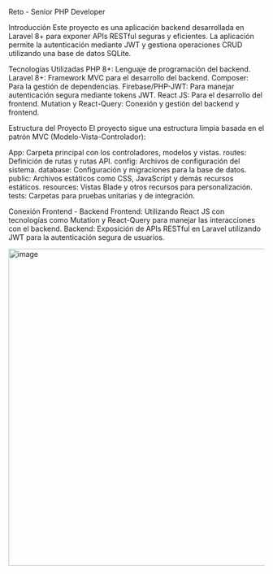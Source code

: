 Reto - Senior PHP Developer

Introducción
Este proyecto es una aplicación backend desarrollada en Laravel 8+ para exponer APIs RESTful seguras y eficientes. 
La aplicación permite la autenticación mediante JWT y gestiona operaciones CRUD utilizando una base de datos SQLite.

Tecnologías Utilizadas
PHP 8+: Lenguaje de programación del backend.
Laravel 8+: Framework MVC para el desarrollo del backend.
Composer: Para la gestión de dependencias.
Firebase/PHP-JWT: Para manejar autenticación segura mediante tokens JWT.
React JS: Para el desarrollo del frontend.
Mutation y React-Query: Conexión y gestión del backend y frontend.

Estructura del Proyecto
El proyecto sigue una estructura limpia basada en el patrón MVC (Modelo-Vista-Controlador):

App: Carpeta principal con los controladores, modelos y vistas.
routes: Definición de rutas y rutas API.
config: Archivos de configuración del sistema.
database: Configuración y migraciones para la base de datos.
public: Archivos estáticos como CSS, JavaScript y demás recursos estáticos.
resources: Vistas Blade y otros recursos para personalización.
tests: Carpetas para pruebas unitarias y de integración.

Conexión Frontend - Backend
Frontend: Utilizando React JS con tecnologías como Mutation y React-Query para manejar las interacciones con el backend.
Backend: Exposición de APIs RESTful en Laravel utilizando JWT para la autenticación segura de usuarios.

<img width="624" alt="image" src="https://github.com/user-attachments/assets/3aeda204-f185-47d6-9852-efa72e2cf5ee" />
